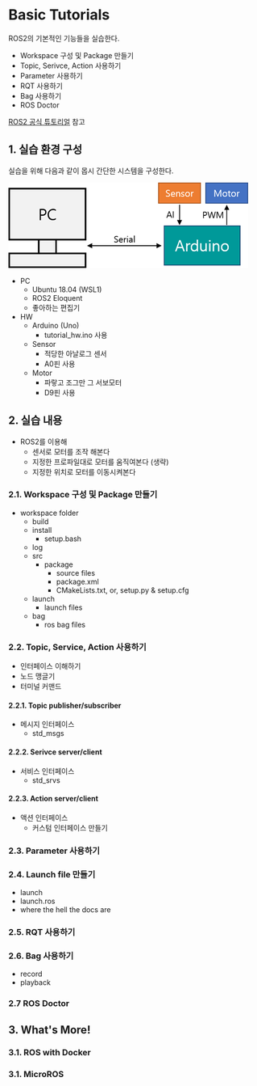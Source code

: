 Basic Tutorials
=================
ROS2의 기본적인 기능들을 실습한다.
 - Workspace 구성 및 Package 만들기
 - Topic, Serivce, Action 사용하기
 - Parameter 사용하기
 - RQT 사용하기
 - Bag 사용하기
 - ROS Doctor

[ROS2 공식 튜토리얼](https://index.ros.org/doc/ros2/Tutorials/#tutorials) 참고

## 1. 실습 환경 구성
실습을 위해 다음과 같이 몹시 간단한 시스템을 구성한다.

![system_for_tutorial](/images/basic_tutorials_system.png)

- PC
  - Ubuntu 18.04 (WSL1)
  - ROS2 Eloquent
  - 좋아하는 편집기
- HW
  - Arduino (Uno)
    - tutorial_hw.ino 사용
  - Sensor
    - 적당한 아날로그 센서
    - A0핀 사용
  - Motor
    - 파랗고 조그만 그 서보모터
    - D9핀 사용
  
  
## 2. 실습 내용
- ROS2를 이용해
  - 센서로 모터를 조작 해본다
  - 지정한 프로파일대로 모터를 움직여본다 (생략)
  - 지정한 위치로 모터를 이동시켜본다

### 2.1. Workspace 구성 및 Package 만들기
- workspace folder
  - build
  - install
    - setup.bash
  - log
  - src
    - package
      - source files
      - package.xml
      - CMakeLists.txt, or, setup.py & setup.cfg
  - launch
    - launch files
  - bag
    - ros bag files

### 2.2. Topic, Service, Action 사용하기
- 인터페이스 이해하기
- 노드 맹글기
- 터미널 커맨드
#### 2.2.1. Topic publisher/subscriber
- 메시지 인터페이스
  - std_msgs
#### 2.2.2. Serivce server/client
- 서비스 인터페이스
  - std_srvs
#### 2.2.3. Action server/client
- 액션 인터페이스
  - 커스텀 인터페이스 만들기
### 2.3. Parameter 사용하기
### 2.4. Launch file 만들기
- launch
- launch.ros
- where the hell the docs are
### 2.5. RQT 사용하기
### 2.6. Bag 사용하기
- record
- playback
### 2.7 ROS Doctor
  
  
## 3. What's More!
### 3.1. ROS with Docker
### 3.1. MicroROS

